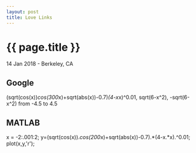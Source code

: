 ```yaml
---
layout: post
title: Love Links
---
```


{{ page.title }}
================

<p class="meta">14 Jan 2018 - Berkeley, CA</p>

## Google

(sqrt(cos(x))*cos(300*x)+sqrt(abs(x))-0.7)*(4-x*x)^0.01, sqrt(6-x^2), -sqrt(6-x^2) from -4.5 to 4.5

## MATLAB

x = -2:.001:2; y=(sqrt(cos(x)).*cos(200*x)+sqrt(abs(x))-0.7).*(4-x.*x).^0.01; plot(x,y,'r');